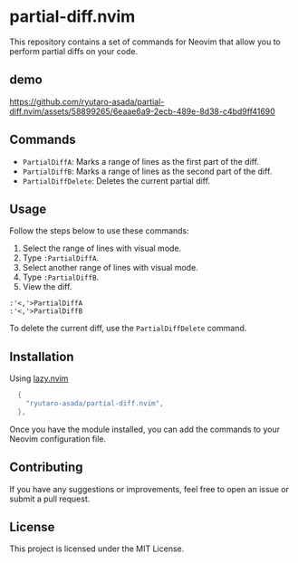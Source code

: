 # partial-diff.nvim

This repository contains a set of commands for Neovim that allow you to perform partial diffs on your code.
## demo


https://github.com/ryutaro-asada/partial-diff.nvim/assets/58899265/6eaae6a9-2ecb-489e-8d38-c4bd9ff41690



## Commands

- `PartialDiffA`: Marks a range of lines as the first part of the diff.
- `PartialDiffB`: Marks a range of lines as the second part of the diff.
- `PartialDiffDelete`: Deletes the current partial diff.

## Usage

Follow the steps below to use these commands:

1. Select the range of lines with visual mode.
2. Type `:PartialDiffA`.
3. Select another range of lines with visual mode.
4. Type `:PartialDiffB`.
5. View the diff.

```vim
:'<,'>PartialDiffA
:'<,'>PartialDiffB
```

To delete the current diff, use the `PartialDiffDelete` command.


## Installation

Using [lazy.nvim](https://github.com/folke/lazy.nvim)

```lua
  {
    "ryutaro-asada/partial-diff.nvim",
  },
```

Once you have the module installed, you can add the commands to your Neovim configuration file.

## Contributing

If you have any suggestions or improvements, feel free to open an issue or submit a pull request.

## License

This project is licensed under the MIT License.

